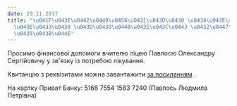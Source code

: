 ```yaml
---
date: 20.11.2017
title: "\u041F\u043E\u0442\u0440\u0456\u0431\u043D\u0430 \u0434\u043E\u043F\u043E\u043C\
  \u043E\u0433\u0430 \u043D\u0430\u0448\u043E\u043C\u0443 \u0432\u0447\u0438\u0442\
  \u0435\u043B\u044E"
---
```

Просимо фінансової допомоги вчителю ліцею Павлосю Олександру Сергійовичу у зв'язку із потребою лікування.

Квитанцію з реквізитами можна завантажити
[за посиланням](/files/потрібна-допомога-на-pawlos.pdf "Pawlos.pdf")
.

На картку Приват Банку:
5168
7554
1583
7240 (Павлось Людмила Петрівна)
